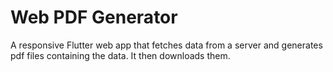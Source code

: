 # Web PDF Generator

A responsive Flutter web app that fetches data from a server and generates pdf files containing the data. It then downloads them.